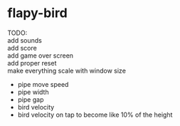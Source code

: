 # flapy-bird

TODO:  
add sounds  
add score  
add game over screen  
add proper reset  
make everything scale with window size
- pipe move speed
- pipe width
- pipe gap
- bird velocity
- bird velocity on tap to become like 10% of the height
